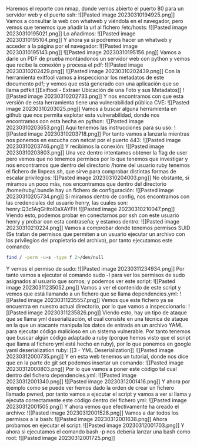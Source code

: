 Haremos el reporte con nmap, donde vemos abierto el puerto 80 para un servidor web y el puerto ssh:
![[Pasted image 20230310194925.png]]
Vamos a consultar la web con whatweb y viéndola en el navegador, pero vemos que tenemos que añadir la url al fichero /etc/hosts:
![[Pasted image 20230310195021.png]]
Lo añadimos:
![[Pasted image 20230310195104.png]]
Y ahora ya si podremos hacer un whatweb y acceder a la página por el navegador:
![[Pasted image 20230310195143.png]]
![[Pasted image 20230310195156.png]]
Vamos a darle un PDF de prueba montándonos un servidor web con python y vemos que recibe la conexión y procesa el pdf:
![[Pasted image 20230310202429.png]]
![[Pasted image 20230310202439.png]]
Con la herramienta exitfool vamos a inspeccionar los metadatos de este documento pdf; y vemos que está generado con una aplicación que se llama pdfkit:[[Exiftool - Extraer Ubicación de una Foto y sus Metadatos]]
![[Pasted image 20230310202733.png]]
Y nos encontramos con que esta versión de esta herramienta tiene una vulnerabilidad pública CVE:
![[Pasted image 20230310203025.png]]
Vamos a buscar alguna herramienta en github que nos permita explotar esta vulnerabilidad, donde nos encontramos con esta hecha en python:
![[Pasted image 20230310203653.png]]
Aquí tenemos las instrucciones para su uso:
![[Pasted image 20230310203718.png]]
Por tanto vamos a lanzarla mientras nos ponemos en escucha con netcat por el puerto 443:
![[Pasted image 20230310203746.png]]
Y recibimos la conexión:
![[Pasted image 20230310203803.png]]
Una vez dentro intentamos obtener la flag de user pero vemos que no tenemos permisos por lo que tenemos que investigar y nos encontramos que dentro del directorio /home del usuario ruby tenemos el fichero de linpeas.sh, que sirve para comprobar distintas formas de escalar privilegios:
![[Pasted image 20230310204003.png]]
No obstante, si miramos un poco más, nos encontramos que dentro del directorio /home/ruby/.bundle hay un fichero de configuración:
![[Pasted image 20230310205734.png]]
Si miramos dentro de config, nos encontramos con las credenciales del usuario henry, las cuales son: henry:Q3c1AqGHtoI0aXAYFH
![[Pasted image 20230310210047.png]]
Viendo esto, podemos probar en conectarnos por ssh con este usuario henry y probar con esta contraseña; y estamos dentro:
![[Pasted image 20230310210224.png]]
Vamos a comprobar donde tenemos permisos SUID (Se tratan de permisos que permiten a un usuario ejecutar un archivo con los privilegios del propietario del archivo), por tanto ejecutamos este comando:
```bash
find / -perm -u=s -type f 2>/dev/null
```
 Y vemos el permiso de sudo:
 ![[Pasted image 20230311234934.png]]
 Por tanto vamos a ejecutar el comando sudo -l para ver los permisos de sudo asignados al usuario que somos; y podemos ver este script: ![[Pasted image 20230311235052.png]]
 Vamos a ver el contenido de este script y vemos que está llamando a un fichero que se llama dependencies.yml:  ![[Pasted image 20230311235557.png]]
 Vemos que este fichero ya se encuentra en nuestro actual directorio, por lo que vamos a inspeccionarlo:
 ![[Pasted image 20230311235826.png]]
 Viendo esto, hay un tipo de ataque que se llama yml deserialización, el cual consiste en una técnica de ataque en la que un atacante manipula los datos de entrada en un archivo YAML para ejecutar código malicioso en un sistema vulnerable. Por tanto tenemos que buscar algún código adaptado a ruby (porque hemos visto que el script que llama al fichero yml está hecho en ruby), por lo que ponemos en google yaml deserialization ruby: [[3 - YML Deserialization]]
 ![[Pasted image 20230312000735.png]]
 Y en esta web tenemos un tutorial, donde nos dice que en la parte de git set podemos insertar un comando: ![[Pasted image 20230312000803.png]]
 Por lo que vamos a poner este código tal cual dentro del fichero dependencies.yml:
 ![[Pasted image 20230312001340.png]]
 ![[Pasted image 20230312001416.png]]
 Y ahora por ejemplo como se puede ver hemos dado la orden de crear un fichero llamado pwned, por tanto vamos a ejecutar el script y vamos a ver si llama y ejecuta correctamente este código dentro del fichero yml:
 ![[Pasted image 20230312001505.png]]
 Y ahora vemos que efectivamente ha creado el archivo:
 ![[Pasted image 20230312001528.png]]
 Vamos a dar todos los permisos a la bash:
 ![[Pasted image 20230312001638.png]]
 Ahora probamos en ejecutar el script:
 ![[Pasted image 20230312001703.png]]
 Y ahora si ejecutamos el comando bash -p nos debería lanzar una bash como root:
 ![[Pasted image 20230312001725.png]]
 
 